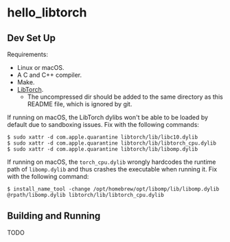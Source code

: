 # hello_libtorch

## Dev Set Up

Requirements:

* Linux or macOS.
* A C and C++ compiler.
* Make.
* [LibTorch](https://pytorch.org/get-started/locally/).
  - The uncompressed dir should be added to the same directory as this README file, which is ignored by git.

If running on macOS, the LibTorch dylibs won't be able to be loaded by default due to sandboxing issues. Fix with the following commands:

```
$ sudo xattr -d com.apple.quarantine libtorch/lib/libc10.dylib
$ sudo xattr -d com.apple.quarantine libtorch/lib/libtorch_cpu.dylib
$ sudo xattr -d com.apple.quarantine libtorch/lib/libomp.dylib
```

If running on macOS, the `torch_cpu.dylib` wrongly hardcodes the runtime path of `libomp.dylib` and thus crashes the executable when running it. Fix with the following command:

```
$ install_name_tool -change /opt/homebrew/opt/libomp/lib/libomp.dylib @rpath/libomp.dylib libtorch/lib/libtorch_cpu.dylib
```

## Building and Running

TODO
